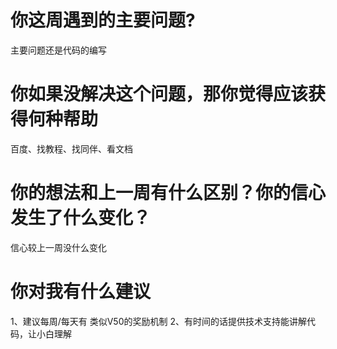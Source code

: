 # 你这周遇到的主要问题?
主要问题还是代码的编写
# 你如果没解决这个问题，那你觉得应该获得何种帮助
百度、找教程、找同伴、看文档
# 你的想法和上一周有什么区别？你的信心发生了什么变化？
信心较上一周没什么变化
# 你对我有什么建议
1、建议每周/每天有 类似V50的奖励机制
2、有时间的话提供技术支持能讲解代码，让小白理解